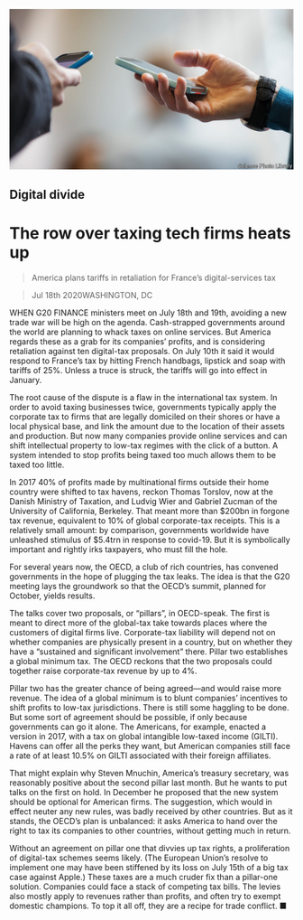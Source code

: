 ![](./images/20200718_FNP503.jpg)

## Digital divide

# The row over taxing tech firms heats up

> America plans tariffs in retaliation for France’s digital-services tax

> Jul 18th 2020WASHINGTON, DC

WHEN G20 FINANCE ministers meet on July 18th and 19th, avoiding a new trade war will be high on the agenda. Cash-strapped governments around the world are planning to whack taxes on online services. But America regards these as a grab for its companies’ profits, and is considering retaliation against ten digital-tax proposals. On July 10th it said it would respond to France’s tax by hitting French handbags, lipstick and soap with tariffs of 25%. Unless a truce is struck, the tariffs will go into effect in January.

The root cause of the dispute is a flaw in the international tax system. In order to avoid taxing businesses twice, governments typically apply the corporate tax to firms that are legally domiciled on their shores or have a local physical base, and link the amount due to the location of their assets and production. But now many companies provide online services and can shift intellectual property to low-tax regimes with the click of a button. A system intended to stop profits being taxed too much allows them to be taxed too little.

In 2017 40% of profits made by multinational firms outside their home country were shifted to tax havens, reckon Thomas Torslov, now at the Danish Ministry of Taxation, and Ludvig Wier and Gabriel Zucman of the University of California, Berkeley. That meant more than $200bn in forgone tax revenue, equivalent to 10% of global corporate-tax receipts. This is a relatively small amount: by comparison, governments worldwide have unleashed stimulus of $5.4trn in response to covid-19. But it is symbolically important and rightly irks taxpayers, who must fill the hole.

For several years now, the OECD, a club of rich countries, has convened governments in the hope of plugging the tax leaks. The idea is that the G20 meeting lays the groundwork so that the OECD’s summit, planned for October, yields results.

The talks cover two proposals, or “pillars”, in OECD-speak. The first is meant to direct more of the global-tax take towards places where the customers of digital firms live. Corporate-tax liability will depend not on whether companies are physically present in a country, but on whether they have a “sustained and significant involvement” there. Pillar two establishes a global minimum tax. The OECD reckons that the two proposals could together raise corporate-tax revenue by up to 4%.

Pillar two has the greater chance of being agreed—and would raise more revenue. The idea of a global minimum is to blunt companies’ incentives to shift profits to low-tax jurisdictions. There is still some haggling to be done. But some sort of agreement should be possible, if only because governments can go it alone. The Americans, for example, enacted a version in 2017, with a tax on global intangible low-taxed income (GILTI). Havens can offer all the perks they want, but American companies still face a rate of at least 10.5% on GILTI associated with their foreign affiliates.

That might explain why Steven Mnuchin, America’s treasury secretary, was reasonably positive about the second pillar last month. But he wants to put talks on the first on hold. In December he proposed that the new system should be optional for American firms. The suggestion, which would in effect neuter any new rules, was badly received by other countries. But as it stands, the OECD’s plan is unbalanced: it asks America to hand over the right to tax its companies to other countries, without getting much in return.

Without an agreement on pillar one that divvies up tax rights, a proliferation of digital-tax schemes seems likely. (The European Union’s resolve to implement one may have been stiffened by its loss on July 15th of a big tax case against Apple.) These taxes are a much cruder fix than a pillar-one solution. Companies could face a stack of competing tax bills. The levies also mostly apply to revenues rather than profits, and often try to exempt domestic champions. To top it all off, they are a recipe for trade conflict. ■